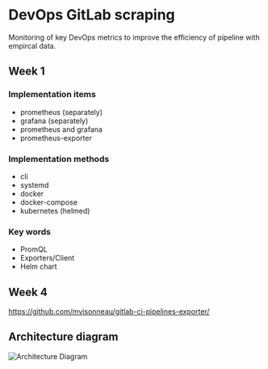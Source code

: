 # DevOps GitLab scraping
Monitoring of key DevOps metrics to improve the efficiency of pipeline with
empircal data.

## Week 1
### Implementation items
* prometheus (separately)
* grafana (separately)
* prometheus and grafana
* prometheus-exporter

### Implementation methods
* cli
* systemd
* docker
* docker-compose
* kubernetes (helmed)

### Key words
* PromQL
* Exporters/Client
* Helm chart

## Week 4
https://github.com/mvisonneau/gitlab-ci-pipelines-exporter/

## Architecture diagram
![Architecture Diagram](https://rawgithub.../ref/architecture_diagram.png)
